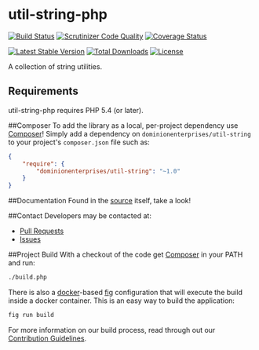 # util-string-php
[![Build Status](https://travis-ci.org/dominionenterprises/util-string-php.svg?branch=master)](https://travis-ci.org/dominionenterprises/util-string-php)
[![Scrutinizer Code Quality](http://img.shields.io/scrutinizer/g/dominionenterprises/util-string-php.svg?style=flat)](https://scrutinizer-ci.com/g/dominionenterprises/util-string-php/)
[![Coverage Status](https://coveralls.io/repos/dominionenterprises/util-string-php/badge.svg?branch=master&service=github)](https://coveralls.io/github/dominionenterprises/util-string-php?branch=master)

[![Latest Stable Version](http://img.shields.io/packagist/v/dominionenterprises/util-string.svg?style=flat)](https://packagist.org/packages/dominionenterprises/util-string)
[![Total Downloads](http://img.shields.io/packagist/dt/dominionenterprises/util-string.svg?style=flat)](https://packagist.org/packages/dominionenterprises/util-string)
[![License](http://img.shields.io/packagist/l/dominionenterprises/util-string.svg?style=flat)](https://packagist.org/packages/dominionenterprises/util-string)

A collection of string utilities.

## Requirements

util-string-php requires PHP 5.4 (or later).

##Composer
To add the library as a local, per-project dependency use [Composer](http://getcomposer.org)! Simply add a dependency on
`dominionenterprises/util-string` to your project's `composer.json` file such as:

```json
{
    "require": {
        "dominionenterprises/util-string": "~1.0"
    }
}
```
##Documentation
Found in the [source](src) itself, take a look!

##Contact
Developers may be contacted at:

 * [Pull Requests](https://github.com/dominionenterprises/util-string-php/pulls)
 * [Issues](https://github.com/dominionenterprises/util-string-php/issues)

##Project Build
With a checkout of the code get [Composer](http://getcomposer.org) in your PATH and run:

```sh
./build.php
```

There is also a [docker](http://www.docker.com/)-based
[fig](http://www.fig.sh/) configuration that will execute the build inside a
docker container.  This is an easy way to build the application:
```sh
fig run build
```

For more information on our build process, read through out our [Contribution Guidelines](CONTRIBUTING.md).
